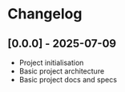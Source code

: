 # Changelog

## [0.0.0] - 2025-07-09

- Project initialisation
- Basic project architecture
- Basic project docs and specs
